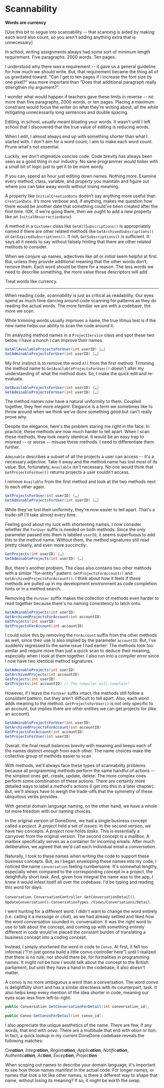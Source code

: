 
# Scannability

**Words are currency**

[Use this bit to segue into scannability -- that scanning is aided by making each word also count, so you aren't adding anything extra that is unnecessary]

In school, writing assignments always had some sort of minimum length requirement. Five paragraphs. 2000 words. Ten pages. 

I understood why there was a requirement -- it gave us a general guideline for how much we should write. But, that requirement became the thing all of us gravitated toward. “Can I get to ten pages if I increase the font size by one pixel?” was more important than “Does that additional paragraph really strengthen my argument?”.

I wonder what would happen if teachers gave these limits in reverse -- no more than five paragraphs, 2000 words, or ten pages. Placing a maximum constraint would focus the writer on what they're writing about, all the while mitigating unnecessarily long sentences and double spacing.

Editing, in school, usually meant bloating your words. It wasn’t until I left school that I discovered that the true value of editing is reducing words. 

When I edit, I almost always end up with something _shorter_ than what I started with. I don't aim for a word count; I aim to make each word count. Prune what's not essential.

Luckily, we don’t stigmatize concise code. Code brevity has always been seen as a good thing in our industry. No sane programmer would tinker with a small bit of logic just to get it to be more wordy.

If you can, spend an hour just editing down names. Nothing more. Examine every method, class, variable, and property you maintain and figure out where you can take away words without losing meaning.

A property like `InitialCreationDate` doesn’t say anything more useful than `CreationDate`. It’s more verbose and, if anything, makes me question how there would be another date that something could’ve been created after the first time. (OK, if we’re going there, then we ought to add a new property like an `InitialResurrectionDate`).

A method in a `Customer` class like `GetAllSubscriptions()` is appropriately named if there are other related methods like `GetArchivedSubscriptions()` or `GetExpiredSubscriptions()`.  If not, `GetSubscriptions()` is sufficient. It says all it needs to say without falsely hinting that there are other related methods to consider.

When we conjure up names, adjectives like _all_ or _initial_ seem helpful at first. But, unless they provide additional meaning that the other words don’t, remove them. Each word should be there for a reason. The less words we need to describe something, the more value those descriptors will add. 

Treat words like currency.

---
When reading code, _scannability_ is just as critical as readability. Our eyes spend as much time dancing around code scanning for patterns as they do reading the actual words. The more familiar we are with a codebase, the more we scan. 

While trimming words usually improves a name, the true litmus test is if the new name helps our ability to scan the code around it.

I’m analyzing method names in a `ProjectService` class and spot these two below. I have a hunch I can improve their names.

```C#
GetAllAvailableProjectsForUser(int userID) {…}
GetAdminableProjectsForUser(int userID) {…}
```

My first instinct is to remove the word `All` from the first method. Trimming the method name to `GetAvailableProjectsForUser()` doesn't alter my understanding of what the method does. So, I make the quick edit and re-evaluate.

```C#
GetAvailableProjectsForUser(int userID) {…}
GetAdminableProjectsForUser(int userID) {…}
```

The method names now have a natural uniformity to them. Coupled together, they feel more _elegant_. Elegance is a term we sometimes like to throw around when we think we've done something good but can't really prove why.

Despite the elegance, here's the problem staring me right in the face: In practice, these methods are now much harder to tell apart. When I scan these methods, they look nearly identical. It would be an easy trap to misread -- or worse -- misuse these methods. I need to differentiate them further.

`Adminable` describes a subset of all the projects a user can access -- it's a necessary adjective. Take it away and the method name has lost most of its value. But, fortunately, `Available` isn't necessary. No one would think that `GetProjectsForUser()` returns projects a user couldn’t access. 

I remove `Available` from the first method and look at the two methods next to each other again. 

```C#
GetProjectsForUser(int userID) {…}
GetAdminableProjectsForUser(int userID) {…}
```

While they've lost their uniformity, they're now easier to tell apart. That's a trade-off I'll take almost every time.

Feeling good about my luck with shortenting names, I now consider whether the `ForUser` suffix is needed on both methods. Since the only parameter passed into them is labeled `userID`, it seems superfluous to add this to the method name. Without them, the method signatures still read pretty clearly, and even more succinctly:

```C#
GetProjects(int userID) {…}
GetAdminableProjects(int userID) {…}
```

But, there's another problem. The class also contains two other methods with a similar "for-entity" pattern: `GetProjectsForAccount()` and `GetArchivedProjectsForAccount()`. I think about how it feels if these methods are pulled up in my development environment as code completion hints or in a method search. 

Removing the `ForUser` suffix makes the collection of methods even harder to read together because there's no naming consistency to latch onto.

```C#
GetAdminableProjects(int userID)
GetArchivedProjectsForAccount(int accountID)
GetProjects(int userID)
GetProjectsForAccount(int accountID)
```

I could solve this by removing the `ForAccount` suffix from the other methods as well, since their use is also implied by the parameter `accountID`. But, I've suddenly regressed to the same issue I had earlier: The methods look too similar and require more than just a quick scan to deduce their meaning, especially when I look at them together. I also run into a compiler error since I now have two identical method signatures.

```C#
GetAdminableProjects(int userID)
GetArchivedProjects(int accountID)
GetProjects(int userID)
GetProjects(int accountID) // The compiler will complain!
```

However, if I leave the `ForUser` suffix intact, the methods still follow a consistent pattern, but they aren't difficult to tell apart. Also, each word adds meaning to the method. `GetProjectsForUser()` is not only specific to an account, but implies there are other entities we can get projects for (like an account).

```C#
GetAdminableProjectsForUser(int userID)
GetArchivedProjectsForAccount(int accountID)
GetProjectsForAccount(int accountID)
GetProjectsForUser(int userID)
```

Overall, the final result balances brevity with meaning and keeps each of the names distinct _enough_ from each other. The name choices make the collective group of methods easier to scan.

With methods, we'll always face these types of scannability problems because all programming methods perform the same handful of actions -- the simplest ones get, create, update, delete. The more complex ones perform some combination of these actions. There are certainly more detailed ways to label a method's actions (I get into this in a later chapter). But, we'll always have to weigh the trade-offs that the symmetry of these ubiquitous verbs provides.

With general domain language naming, on the other hand, we have a whole lot more freedom with our naming choices. 

In the original version of DoneDone, we had a single business concept called a _project_. A _project_ held a set of _issues_. In the second version, we have two concepts. A _project_ now holds _tasks_. This is essentially a carryover from the original version. The second concept is a _mailbox_. A mailbox specifically serves as a container for incoming emails. After much deliberation, we agreed that we'd call each individual email a _conversation_.

Naturally, I took to these names when writing the code to support these business concepts. But, as I began enveloping these names into my code, I noticed the name `conversation` feeling cumbersome. It's somewhat lengthy, especially when compared to the corresponding concept in a project, the delightfully short _task_. And, given how integral the name was to the app, I knew it would infest itself all over the codebase. I'd be typing and reading this word for days.

`Conversation`. `ConversationController`. `GetConversationDetail()`. `UpdateConversation()`. `ConversationTypes`. `/Views/Conversations/Detail`.

I went hunting for a different word. I didn't want to change the word entirely (i.e. calling it a _message_ or _chat_), as we had already settled and liked how the word _conversation_ sounded in, conversation. It was the right word to use to talk about the concept, and coming up with something entirely different in code would've placed the constant burden of translating a business concept into a coding concept.

Instead, I simply shortened the word in code to `Convo`. At first, it felt too informal ("I'm just gonna build a little convo controller here") until I realized that there is no rule, nor should there be, for formalities in programming names. It might not be how I would talk about the concept to the British parliament, but until they have a hand in the codebase, it also doesn't matter.

A convo is no more ambiguous a word than a conversation. The word convo is delightfully short and has a similar directness with its counterpart, task. It also helps keep every mention of the idea shorter in code, meaning our eyes scan less from left-to-right.

```C#
public Conversation GetConversationForDetail(int conversation_id);
...
public Convo GetConvoForDetail(int convo_id);
```

I also appreciate the unique aesthetics of the name. There are few, if any words, that end with _onvo_. There are a multitude that end with _ation_ or _tion_. In fact, a quick lookup in my current DoneDone codebase reveals the following matches:

_Cre**ation**_, _Integr**ation**_, _Registr**ation**_, _Applic**ation**_, _Notific**ation**_, _Authentic**ation**_, _Ac**tion**_, _Excep**tion**_, _Projec**tion**_

When scoping out names to describe your domain language, it's important to see how those names manifest in the actual code. For longer names, or names that _look_ a lot like other names, is there a different way to shape that name, without losing its meaning? If so, it might be worth the swap.
